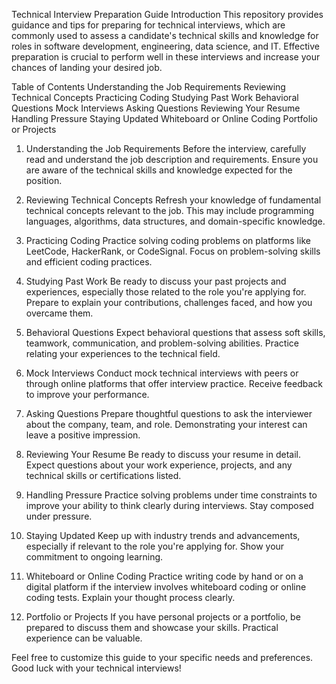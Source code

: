 Technical Interview Preparation Guide
Introduction
This repository provides guidance and tips for preparing for technical interviews, which are commonly used to assess a candidate's technical skills and knowledge for roles in software development, engineering, data science, and IT. Effective preparation is crucial to perform well in these interviews and increase your chances of landing your desired job.

Table of Contents
Understanding the Job Requirements
Reviewing Technical Concepts
Practicing Coding
Studying Past Work
Behavioral Questions
Mock Interviews
Asking Questions
Reviewing Your Resume
Handling Pressure
Staying Updated
Whiteboard or Online Coding
Portfolio or Projects
1. Understanding the Job Requirements
Before the interview, carefully read and understand the job description and requirements. Ensure you are aware of the technical skills and knowledge expected for the position.

2. Reviewing Technical Concepts
Refresh your knowledge of fundamental technical concepts relevant to the job. This may include programming languages, algorithms, data structures, and domain-specific knowledge.

3. Practicing Coding
Practice solving coding problems on platforms like LeetCode, HackerRank, or CodeSignal. Focus on problem-solving skills and efficient coding practices.

4. Studying Past Work
Be ready to discuss your past projects and experiences, especially those related to the role you're applying for. Prepare to explain your contributions, challenges faced, and how you overcame them.

5. Behavioral Questions
Expect behavioral questions that assess soft skills, teamwork, communication, and problem-solving abilities. Practice relating your experiences to the technical field.

6. Mock Interviews
Conduct mock technical interviews with peers or through online platforms that offer interview practice. Receive feedback to improve your performance.

7. Asking Questions
Prepare thoughtful questions to ask the interviewer about the company, team, and role. Demonstrating your interest can leave a positive impression.

8. Reviewing Your Resume
Be ready to discuss your resume in detail. Expect questions about your work experience, projects, and any technical skills or certifications listed.

9. Handling Pressure
Practice solving problems under time constraints to improve your ability to think clearly during interviews. Stay composed under pressure.

10. Staying Updated
Keep up with industry trends and advancements, especially if relevant to the role you're applying for. Show your commitment to ongoing learning.

11. Whiteboard or Online Coding
Practice writing code by hand or on a digital platform if the interview involves whiteboard coding or online coding tests. Explain your thought process clearly.

12. Portfolio or Projects
If you have personal projects or a portfolio, be prepared to discuss them and showcase your skills. Practical experience can be valuable.

Feel free to customize this guide to your specific needs and preferences. Good luck with your technical interviews!
